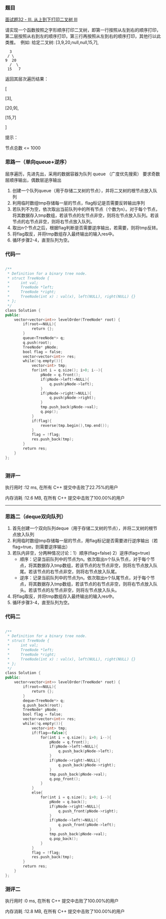 ### 题目
[面试题32 - III. 从上到下打印二叉树 III](https://leetcode-cn.com/problems/cong-shang-dao-xia-da-yin-er-cha-shu-iii-lcof/)


请实现一个函数按照之字形顺序打印二叉树，即第一行按照从左到右的顺序打印，第二层按照从右到左的顺序打印，第三行再按照从左到右的顺序打印，其他行以此类推。 
例如:
给定二叉树: [3,9,20,null,null,15,7],

      3
     / \
    9  20 
      /  \
     15   7


返回其层次遍历结果：

[

  [3],
  
  [20,9],
  
  [15,7]
  
]

提示：

节点总数 <= 1000

 
### 思路一（单向queue+逆序）
层序遍历，先进先出，采用的数据容器为队列 queue （广度优先搜索）
要求奇数层顺序输出，偶数层逆序输出
1. 创建一个队列queue（用于存储二叉树的节点），并将二叉树的根节点放入队列
2. 利用临时数组tmp存储每一层的节点，flag标记是否需要反转输出序列
2. 若队列不为空，依次取出当前队列中的所有节点（个数为n）。对于每个节点，将其数据存入tmp数组，若该节点的左节点非空，则将左节点放入队列。若该节点的右节点非空，则将右节点放入队列。
3. 取出n个节点之后，根据flag判断是否需要逆序输出，若需要，则将tmp反转。
4. 将flag取反，并将tmp数组存入最终输出的输入res中。
3. 循环步骤2-4，直至队列为空。

### 代码一
```cpp

/**
 * Definition for a binary tree node.
 * struct TreeNode {
 *     int val;
 *     TreeNode *left;
 *     TreeNode *right;
 *     TreeNode(int x) : val(x), left(NULL), right(NULL) {}
 * };
 */
class Solution {
public:
    vector<vector<int>> levelOrder(TreeNode* root) {
        if(root==NULL){
            return {};
        }
        queue<TreeNode*> q;
        q.push(root);
        TreeNode* pNode;
        bool flag = false;
        vector<vector<int>> res;
        while(!q.empty()){
            vector<int> tmp;
            for(int i = q.size(); i>0; i--){
                pNode = q.front();
                if(pNode->left!=NULL){
                    q.push(pNode->left);
                }
                if(pNode->right!=NULL){
                    q.push(pNode->right);
                }
                tmp.push_back(pNode->val);
                q.pop();
            }
            if(flag){
                reverse(tmp.begin(),tmp.end());
            }
            flag = !flag;
            res.push_back(tmp);
        }
        return res;
    }
};



```
### 测评一

执行用时 :12 ms, 在所有 C++ 提交中击败了22.75%的用户

内存消耗 :12.6 MB, 在所有 C++ 提交中击败了100.00%的用户

***

### 思路二（deque双向队列）

1. 首先创建一个双向队列deque（用于存储二叉树的节点），并将二叉树的根节点放入队列
2. 利用临时数组tmp存储每一层的节点，用flag标记是否需要进行逆序输出（若flag=true，则需要逆序输出）
3. 若队内非空，分两种情况讨论：1）顺序(flag=false) 2）逆序(flag=true)
    - 顺序：记录当前队列中的节点为n。依次取出n个队头节点，对于每个节点，将其数据存入tmp数组，若该节点的左节点非空，则将左节点放入队尾。若该节点的右节点非空，则将右节点放入队尾。
    - 逆序：记录当前队列中的节点为n。依次取出n个队尾节点，对于每个节点，将其数据存入tmp数组，若该节点的右节点非空，则将右节点放入队头。若该节点的左节点非空，则将左节点放入队头。
4. 将flag取反，并将tmp数组存入最终输出的输入res中。
5. 循环步骤3-4，直至队列为空。
### 代码二
```cpp

/**
 * Definition for a binary tree node.
 * struct TreeNode {
 *     int val;
 *     TreeNode *left;
 *     TreeNode *right;
 *     TreeNode(int x) : val(x), left(NULL), right(NULL) {}
 * };
 */
class Solution {
public:
    vector<vector<int>> levelOrder(TreeNode* root) {
        if(root==NULL){
            return {};
        }
        deque<TreeNode*> q;
        q.push_back(root);
        TreeNode* pNode;
        bool flag = false;
        vector<vector<int>> res;
        while(!q.empty()){
            vector<int> tmp;
            if(flag==false){
                for(int i = q.size(); i>0; i--){
                    pNode = q.front();
                    if(pNode->left!=NULL){
                        q.push_back(pNode->left);
                    }
                    if(pNode->right!=NULL){
                        q.push_back(pNode->right);
                    }
                    tmp.push_back(pNode->val);
                    q.pop_front();
                }
            }
            else{
                for(int i = q.size(); i>0; i--){
                    pNode = q.back();
                    if(pNode->right!=NULL){
                        q.push_front(pNode->right);
                    }
                    if(pNode->left!=NULL){
                        q.push_front(pNode->left);
                    }
                    tmp.push_back(pNode->val);
                    q.pop_back();
                }
            }
            flag = !flag;
            res.push_back(tmp);
        }
        return res;
    }
};


```

### 测评二
执行用时 :0 ms, 在所有 C++ 提交中击败了100.00%的用户

内存消耗 :12.8 MB, 在所有 C++ 提交中击败了100.00%的用户
